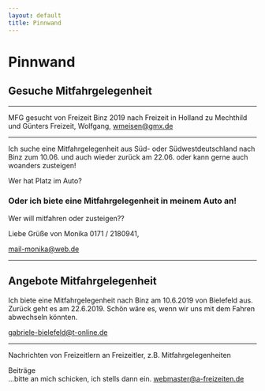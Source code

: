 ```yaml
---
layout: default
title: Pinnwand
---
```

# Pinnwand


## Gesuche Mitfahrgelegenheit
--------------------------------------------------------------------

MFG gesucht von Freizeit Binz 2019 nach Freizeit in Holland zu Mechthild und Günters Freizeit, 
Wolfgang, 
<wmeisen@gmx.de>

--------------------------------------------------------------------

Ich suche eine Mitfahrgelegenheit aus Süd- oder Südwestdeutschland nach
Binz zum 10.06. und auch wieder zurück am 22.06. oder kann gerne auch woanders zusteigen!

Wer hat Platz im Auto?

### Oder ich biete eine Mitfahrgelegenheit in meinem Auto an!

Wer will mitfahren oder zusteigen??

Liebe Grüße von Monika  0171 / 2180941, 

<mail-monika@web.de> 

---------------------------------------------------------------------

## Angebote Mitfahrgelegenheit

Ich biete eine Mitfahrgelegenheit nach Binz am 10.6.2019 von Bielefeld aus.
Zurück geht es am 22.6.2019. Schön wäre es, wenn wir uns mit dem Fahren abwechseln könnten.

<gabriele-bielefeld@t-online.de>

----------------------------------------------------------------------

Nachrichten von Freizeitlern an Freizeitler, z.B.
Mitfahrgelegenheiten

Beiträge<br>
...bitte an mich schicken, ich stells dann ein.
<webmaster@a-freizeiten.de>

